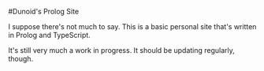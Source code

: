 #Dunoid's Prolog Site

I suppose there's not much to say.  This is a basic personal site that's written in Prolog and TypeScript.

It's still very much a work in progress.  It should be updating regularly, though.